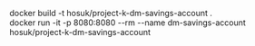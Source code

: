 docker build -t hosuk/project-k-dm-savings-account .
<br>
docker run -it -p 8080:8080 --rm --name dm-savings-account hosuk/project-k-dm-savings-account